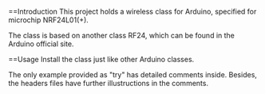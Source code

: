 ==Introduction
This project holds a wireless class for Arduino, specified for microchip NRF24L01(+).

The class is based on another class RF24, which can be found in the Arduino official site.

==Usage
Install the class just like other Arduino classes.

The only example provided as "try" has detailed comments inside. Besides, the headers files have further illustructions in the comments.
  